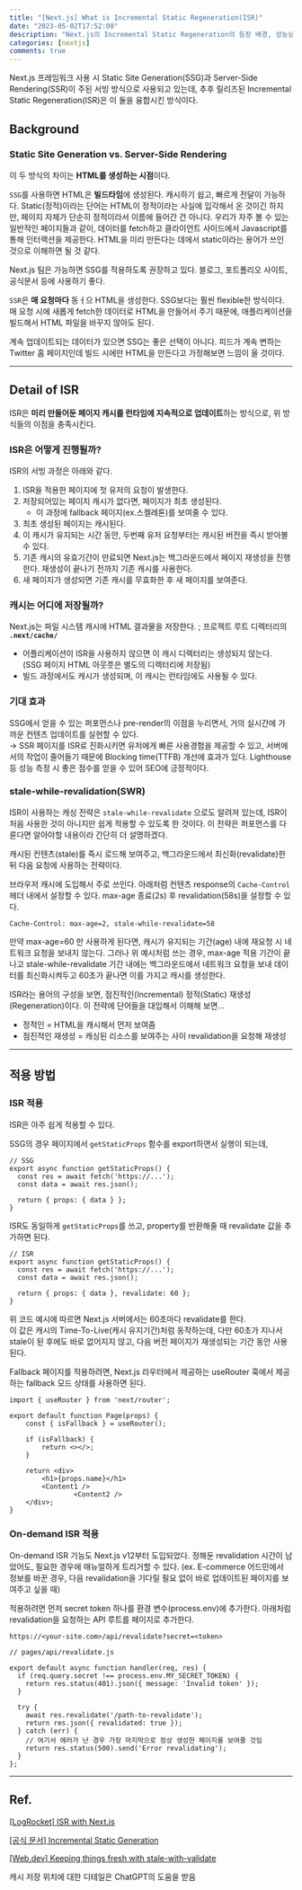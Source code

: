 ```yaml
---
title: "[Next.js] What is Incremental Static Regeneration(ISR)"
date: "2023-05-02T17:52:00"
description: "Next.js의 Incremental Static Regeneration의 등장 배경, 성능상 이점, 사용법에 대해서 알아보았다."
categories: [nextjs]
comments: true
---
```


Next.js 프레임워크 사용 시 Static Site Generation(SSG)과 Server-Side Rendering(SSR)이 주된 서빙 방식으로 사용되고 있는데, 추후 릴리즈된 Incremental Static Regeneration(ISR)은 이 둘을 융합시킨 방식이다.

## Background

### Static Site Generation vs. Server-Side Rendering

이 두 방식의 차이는 **HTML를 생성하는 시점**이다.

`SSG`를 사용하면 HTML은 **빌드타임**에 생성된다. 캐시하기 쉽고, 빠르게 전달이 가능하다. Static(정적)이라는 단어는 HTML이 정적이라는 사실에 입각해서 온 것이긴 하지만, 페이지 자체가 단순히 정적이라서 이름에 들어간 건 아니다. 우리가 자주 볼 수 있는 일반적인 페이지들과 같이, 데이터를 fetch하고 클라이언트 사이드에서 Javascript를 통해 인터랙션을 제공한다. HTML을 미리 만든다는 데에서 static이라는 용어가 쓰인 것으로 이해하면 될 것 같다. 

Next.js 팀은 가능하면 SSG를 적용하도록 권장하고 있다. 블로그, 포트폴리오 사이트, 공식문서 등에 사용하기 좋다.

`SSR`은 **매 요청마다** 동ㅓ으 HTML을 생성한다. SSG보다는 훨씬 flexible한 방식이다. 매 요청 시에 새롭게 fetch한 데이터로 HTML을 만들어서 주기 때문에, 애플리케이션을 빌드해서 HTML 파일을 바꾸지 않아도 된다.

계속 업데이트되는 데이터가 있으면 SSG는 좋은 선택이 아니다. 피드가 계속 변하는 Twitter 홈 페이지인데 빌드 시에만 HTML을 만든다고 가정해보면 느낌이 올 것이다.

---

## Detail of ISR

ISR은 **미리 만들어둔 페이지 캐시를 런타임에 지속적으로 업데이트**하는 방식으로, 위 방식들의 이점을 충족시킨다.

### ISR은 어떻게 진행될까?

ISR의 서빙 과정은 아래와 같다.

1. ISR을 적용한 페이지에 첫 유저의 요청이 발생한다.
2. 저장되어있는 페이지 캐시가 없다면, 페이지가 최초 생성된다. 
    - 이 과정에 fallback 페이지(ex.스켈레톤)를 보여줄 수 있다.
3. 최초 생성된 페이지는 캐시된다.
4. 이 캐시가 유지되는 시간 동안, 두번째 유저 요청부터는 캐시된 버전을 즉시 받아볼 수 있다. 
5. 기존 캐시의 유효기간이 만료되면 Next.js는 백그라운드에서 페이지 재생성을 진행한다. 재생성이 끝나기 전까지 기존 캐시를 사용한다.
6. 새 페이지가 생성되면 기존 캐시를 무효화한 후 새 페이지를 보여준다.

### 캐시는 어디에 저장될까?

Next.js는 파일 시스템 캐시에 HTML 결과물을 저장한다. ; 프로젝트 루트 디렉터리의 **`.next/cache/`**

- 어플리케이션이 ISR을 사용하지 않으면 이 캐시 디렉터리는 생성되지 않는다. (SSG 페이지 HTML 아웃풋은 별도의 디렉터리에 저장됨)
- 빌드 과정에서도 캐시가 생성되며, 이 캐시는 런타임에도 사용될 수 있다.

### 기대 효과

SSG에서 얻을 수 있는 퍼포먼스나 pre-render의 이점을 누리면서, 거의 실시간에 가까운 컨텐츠 업데이트를 실현할 수 있다.
<br>
→ SSR 페이지를 ISR로 진화시키면 유저에게 빠른 사용경험을 제공할 수 있고, 서버에서의 작업이 줄어들기 때문에 Blocking time(TTFB) 개선에 효과가 있다. Lighthouse 등 성능 측정 시 좋은 점수를 얻을 수 있어 SEO에 긍정적이다. 

### stale-while-revalidation(SWR)

ISR이 사용하는 캐싱 전략은 `stale-while-revalidate` 으로도 알려져 있는데, ISR이 처음 사용한 것이 아니지만 쉽게 적용할 수 있도록 한 것이다. 이 전략은 퍼포먼스를 다룬다면 알아야할 내용이라 간단히 더 설명하겠다.

캐시된 컨텐츠(stale)를 즉시 로드해 보여주고, 백그라운드에서 최신화(revalidate)한 뒤 다음 요청에 사용하는 전략이다.

브라우저 캐시에 도입해서 주로 쓰인다. 아래처럼 컨텐츠 response의 `Cache-Control` 헤더 내에서 설정할 수 있다. max-age 종료(2s) 후 revalidation(58s)을 설정할 수 있다.

```
Cache-Control: max-age=2, stale-while-revalidate=58
```

만약 max-age=60 만 사용하게 된다면, 캐시가 유지되는 기간(age) 내에 재요청 시 네트워크 요청을 보내지 않는다. 그러나 위 예시처럼 쓰는 경우, max-age 적용 기간이 끝나고 stale-while-revalidate 기간 내에는 백그라운드에서 네트워크 요청을 보내 데이터를 최신화시켜두고 60초가 끝나면 이를 가지고 캐시를 생성한다.

ISR라는 용어의 구성을 보면, 점진적인(Incremental) 정적(Static) 재생성(Regeneration)이다. 이 전략에 단어들을 대입해서 이해해 보면…

- 정적인 = HTML을 캐시해서 먼저 보여줌
- 점진적인 재생성 = 캐싱된 리소스를 보여주는 사이 revalidation을 요청해 재생성

---

## 적용 방법

### ISR 적용

ISR은 아주 쉽게 적용할 수 있다. 

SSG의 경우 페이지에서 `getStaticProps` 함수를 export하면서 실행이 되는데,

```tsx
// SSG
export async function getStaticProps() {
  const res = await fetch('https://...');
  const data = await res.json();

  return { props: { data } };
}
```

ISR도 동일하게 `getStaticProps`를 쓰고, property를 반환해줄 때 revalidate 값을 추가하면 된다.

```tsx
// ISR
export async function getStaticProps() {
  const res = await fetch('https://...');
  const data = await res.json();

  return { props: { data }, revalidate: 60 };
}
```

위 코드 예시에 따르면 Next.js 서버에서는 60초마다 revalidate를 한다.
<br>
이 값은 캐시의 Time-To-Live(캐시 유지기간)처럼 동작하는데, 다만 60초가 지나서 stale이 된 후에도 바로 없어지지 않고, 다음 버전 페이지가 재생성되는 기간 동안 사용된다.

Fallback 페이지를 적용하려면, Next.js 라우터에서 제공하는 useRouter 훅에서 제공하는 fallback 모드 상태를 사용하면 된다.

```tsx
import { useRouter } from 'next/router';

export default function Page(props) {
    const { isFallback } = useRouter();

    if (isFallback) {
        return <></>;
    }

    return <div>
        <h1>{props.name}</h1>
        <Content1 />
				<Content2 />
    </div>;
}
```

### On-demand ISR 적용

On-demand ISR 기능도 Next.js v12부터 도입되었다. 정해둔 revalidation 시간이 남았어도, 필요한 경우에 매뉴얼하게 트리거할 수 있다. (ex. E-commerce 어드민에서 정보를 바꾼 경우, 다음 revalidation을 기다릴 필요 없이 바로 업데이트된 페이지를 보여주고 싶을 때)

적용하려면 먼저 secret token 하나를 환경 변수(process.env)에 추가한다. 아래처럼 revalidation을 요청하는 API 루트를 페이지로 추가한다.

```
https://<your-site.com>/api/revalidate?secret=<token>
```

```tsx
// pages/api/revalidate.js

export default async function handler(req, res) {
  if (req.query.secret !== process.env.MY_SECRET_TOKEN) {
    return res.status(401).json({ message: 'Invalid token' });
  }

  try {
    await res.revalidate('/path-to-revalidate');
    return res.json({ revalidated: true });
  } catch (err) {
    // 여기서 에러가 난 경우 가장 마지막으로 정상 생성한 페이지를 보여줄 것임
    return res.status(500).send('Error revalidating');
  }
};
```

---

## Ref.

[[LogRocket] ISR with Next.js](https://blog.logrocket.com/incremental-static-regeneration-next-js/)

[[공식 문서] Incremental Static Generation](https://nextjs.org/docs/basic-features/data-fetching/incremental-static-regeneration)

[[Web.dev] Keeping things fresh with stale-with-validate](https://web.dev/stale-while-revalidate/)

캐시 저장 위치에 대한 디테일은 ChatGPT의 도움을 받음